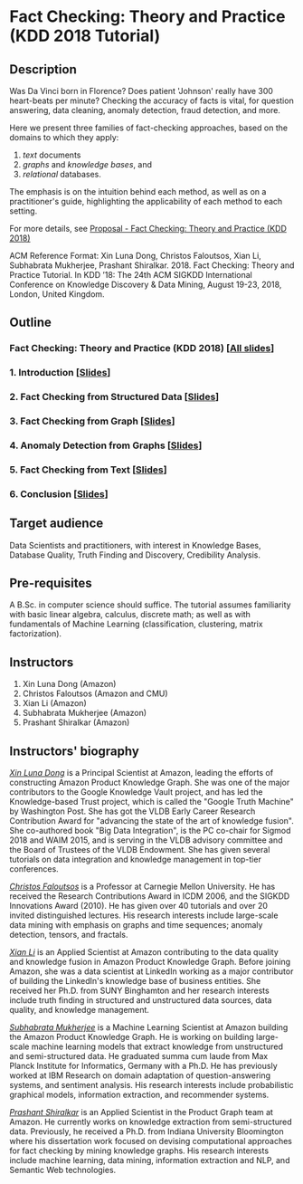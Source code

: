 # Fact Checking: Theory and Practice (KDD 2018 Tutorial)

## Description

Was Da Vinci born in Florence?
Does patient 'Johnson' really have 300 heart-beats
per minute?
Checking the accuracy of facts is vital,
for question answering, data cleaning,
anomaly detection, fraud detection, and more.

Here we present three families of fact-checking
approaches, based on the domains to which they apply:

1. _text_ documents 
2. _graphs_ and _knowledge bases_, and 
3. _relational_ databases.

The emphasis is on the intuition behind each method,
as well as on a practitioner's guide, 
highlighting the applicability of each method to each setting.

For more details, see [Proposal - Fact Checking: Theory and Practice (KDD 2018)](https://github.com/subhabratamukherjee/fact-checking-tutorial-KDD2018/blob/master/FactCheckingTutorial.pdf)

ACM Reference Format: Xin Luna Dong, Christos Faloutsos, Xian Li, Subhabrata Mukherjee, Prashant Shiralkar. 2018. Fact Checking: Theory and Practice Tutorial. In KDD ’18: The 24th ACM SIGKDD International Conference on Knowledge Discovery & Data Mining, August 19-23, 2018, London, United Kingdom.

## Outline

### Fact Checking: Theory and Practice (KDD 2018) [[All slides](http://bit.ly/factcheck-kdd2018-full)]

### 1. Introduction [[Slides](http://bit.ly/factcheck-kdd2018-intro)]
### 2. Fact Checking from Structured Data [[Slides](http://bit.ly/factcheck-kdd2018-strudata)]
### 3. Fact Checking from Graph [[Slides](http://bit.ly/factcheck-kdd2018-graph)]
### 4. Anomaly Detection from Graphs [[Slides](http://bit.ly/factcheck-kdd2018-anomaly)]
### 5. Fact Checking from Text [[Slides](http://bit.ly/factcheck-kdd2018-text)]
### 6. Conclusion [[Slides](http://bit.ly/factcheck-kdd2018-conclusion)]

## Target audience

Data Scientists and practitioners, with interest in Knowledge Bases, Database Quality, Truth Finding and Discovery, Credibility Analysis.

## Pre-requisites

A B.Sc. in computer science should suffice. The tutorial assumes familiarity with basic linear algebra, calculus, discrete math; as well as with fundamentals of  Machine Learning (classification, clustering, matrix factorization).

## Instructors
1. Xin Luna Dong (Amazon)
2. Christos Faloutsos (Amazon and CMU)
3. Xian Li (Amazon)
4. Subhabrata Mukherjee (Amazon)
5. Prashant Shiralkar (Amazon)

## Instructors' biography

[_Xin Luna Dong_](http://lunadong.com/) is a Principal Scientist at Amazon, leading the efforts of constructing Amazon Product Knowledge Graph. She was one of the major contributors to the Google Knowledge Vault project, and has led the Knowledge-based Trust project, which is called the "Google Truth Machine" by Washington Post. She has got the VLDB Early Career Research Contribution Award for "advancing the state of the art of knowledge fusion". She co-authored book "Big Data Integration", is the PC co-chair for Sigmod 2018 and WAIM 2015, and is serving in the VLDB advisory committee and the Board of Trustees of the VLDB Endowment. She has given several tutorials on data integration and knowledge management in top-tier conferences.

[_Christos Faloutsos_](http://www.cs.cmu.edu/~christos/) is a Professor at Carnegie Mellon University. He has received the Research Contributions Award in ICDM 2006, and the SIGKDD Innovations Award (2010). He has given over 40 tutorials and over 20 invited distinguished lectures. His research interests include large-scale data mining with emphasis on graphs and time sequences; anomaly detection, tensors, and fractals.

[_Xian Li_](https://www.linkedin.com/in/xianl/) is an Applied Scientist at Amazon contributing to the data quality and knowledge fusion in Amazon Product Knowledge Graph. Before joining Amazon, she was a data scientist at LinkedIn working as a major contributor of building the LinkedIn's knowledge base of business entities. She received her Ph.D. from SUNY Binghamton and her research interests include truth finding in structured and unstructured data sources, data quality, and knowledge management.

[_Subhabrata Mukherjee_](https://subhomj.github.io/) is a Machine Learning Scientist at Amazon building the Amazon Product Knowledge Graph. He is working on building large-scale machine learning models that extract knowledge from unstructured and semi-structured data. He graduated summa cum laude from Max Planck Institute for Informatics, Germany with a Ph.D. He has previously worked at IBM Research on domain adaptation of question-answering systems, and sentiment analysis. His research interests include probabilistic graphical models, information extraction, and recommender systems. 

[_Prashant Shiralkar_](https://sites.google.com/site/shiralkarprashant) is an Applied Scientist in the Product Graph team at Amazon. He currently works on knowledge extraction from semi-structured data. Previously, he received a Ph.D. from Indiana University Bloomington where his dissertation work focused on devising computational approaches for fact checking by mining knowledge graphs. His research interests include machine learning, data mining, information extraction and NLP, and Semantic Web technologies.
